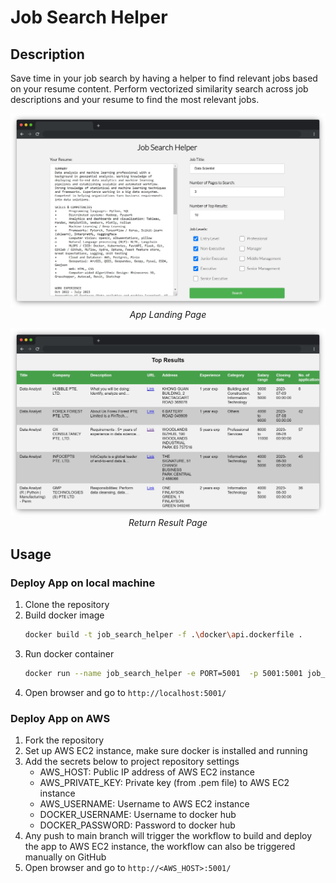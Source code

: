 # Job Search Helper

## Description
Save time in your job search by having a helper to find relevant jobs based on your resume content. Perform vectorized similarity search across job descriptions and your resume to find the most relevant jobs.

<!-- Image with caption -->
<p align="center">
  <img src="assets/app_landing.png" alt="App Landing Page" width="738">
    <br>    
    <em>App Landing Page</em>
</p>

<p align="center">
  <img src="assets/app_result.png" alt="Return Result Page" width="738">
    <br>    
    <em>Return Result Page</em>
</p>

## Usage

### Deploy App on local machine

1. Clone the repository
2. Build docker image
    ```bash
    docker build -t job_search_helper -f .\docker\api.dockerfile .
    ```
3. Run docker container
    ```bash
    docker run --name job_search_helper -e PORT=5001  -p 5001:5001 job_search_helper
    ```
4. Open browser and go to `http://localhost:5001/`

### Deploy App on AWS
1. Fork the repository
2. Set up AWS EC2 instance, make sure docker is installed and running
3. Add the secrets below to project repository settings
    - AWS_HOST: Public IP address of AWS EC2 instance
    - AWS_PRIVATE_KEY: Private key (from .pem file) to AWS EC2 instance
    - AWS_USERNAME: Username to AWS EC2 instance
    - DOCKER_USERNAME: Username to docker hub
    - DOCKER_PASSWORD: Password to docker hub
4. Any push to main branch will trigger the workflow to build and deploy the app to AWS EC2 instance, the workflow can also be triggered manually on GitHub
5. Open browser and go to `http://<AWS_HOST>:5001/`

